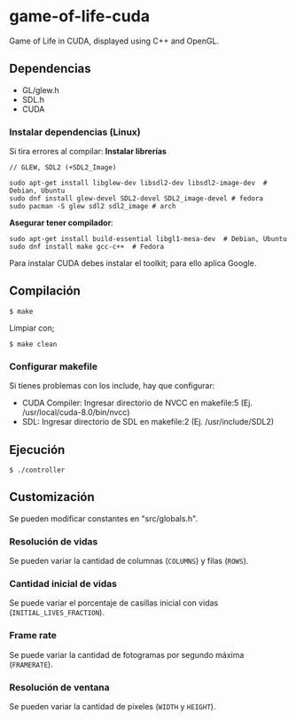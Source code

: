 # game-of-life-cuda
Game of Life in CUDA, displayed using C++ and OpenGL.

## Dependencias
* GL/glew.h
* SDL.h
* CUDA

### Instalar dependencias (Linux)
Si tira errores al compilar:
**Instalar librerías**
```
// GLEW, SDL2 (+SDL2_Image)

sudo apt-get install libglew-dev libsdl2-dev libsdl2-image-dev  # Debian, Ubuntu
sudo dnf install glew-devel SDL2-devel SDL2_image-devel # fedora
sudo pacman -S glew sdl2 sdl2_image # arch
```


**Asegurar tener compilador**:
```
sudo apt-get install build-essential libgl1-mesa-dev  # Debian, Ubuntu
sudo dnf install make gcc-c++  # Fedora
```

Para instalar CUDA debes instalar el toolkit; para ello aplica Google.

## Compilación
```
$ make
```

Limpiar con;
```
$ make clean
```

### Configurar makefile
Si tienes problemas con los include, hay que configurar:
* CUDA Compiler: Ingresar directorio de NVCC en makefile:5 (Ej. /usr/local/cuda-8.0/bin/nvcc)
* SDL: Ingresar directorio de SDL en makefile:2 (Ej. /usr/include/SDL2)

## Ejecución
```
$ ./controller
```

## Customización
Se pueden modificar constantes en "src/globals.h".
### Resolución de vidas
Se pueden variar la cantidad de columnas (```COLUMNS```) y filas (```ROWS```).
### Cantidad inicial de vidas
Se puede variar el porcentaje de casillas inicial con vidas (```INITIAL_LIVES_FRACTION```).
### Frame rate
Se puede variar la cantidad de fotogramas por segundo máxima (```FRAMERATE```).
### Resolución de ventana
Se pueden variar la cantidad de pixeles (```WIDTH``` y ```HEIGHT```).
